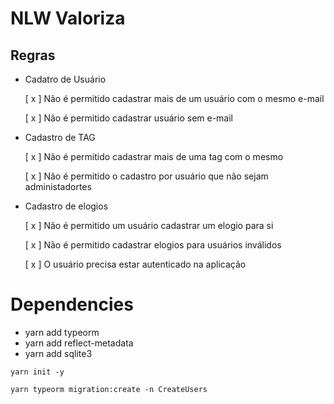 # NLW Valoriza

## Regras

- Cadatro de Usuário

  [ x ] Não é permitido cadastrar mais de um usuário com o mesmo e-mail

  [ x ] Não é permitido cadastrar usuário sem e-mail

- Cadastro de TAG

  [ x ] Não é permitido cadastrar mais de uma tag com o mesmo 
  
  [ x ] Não é permitido o cadastro por usuário que não sejam administadortes

- Cadastro de elogios

  [ x ] Não é permitido um usuário cadastrar um elogio para si

  [ x ] Não é permitido cadastrar elogios para usuários inválidos

  [ x ] O usuário precisa estar autenticado na aplicação


# Dependencies

- yarn add typeorm
- yarn add reflect-metadata
- yarn add sqlite3


```
yarn init -y

yarn typeorm migration:create -n CreateUsers

```